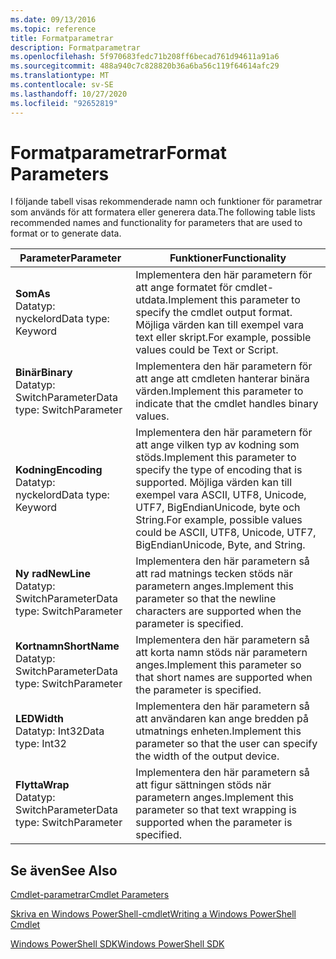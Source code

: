```yaml
---
ms.date: 09/13/2016
ms.topic: reference
title: Formatparametrar
description: Formatparametrar
ms.openlocfilehash: 5f970683fedc71b208ff6becad761d94611a91a6
ms.sourcegitcommit: 488a940c7c828820b36a6ba56c119f64614afc29
ms.translationtype: MT
ms.contentlocale: sv-SE
ms.lasthandoff: 10/27/2020
ms.locfileid: "92652819"
---
```

# <a name="format-parameters"></a><span data-ttu-id="df6e6-103">Formatparametrar</span><span class="sxs-lookup"><span data-stu-id="df6e6-103">Format Parameters</span></span>

<span data-ttu-id="df6e6-104">I följande tabell visas rekommenderade namn och funktioner för parametrar som används för att formatera eller generera data.</span><span class="sxs-lookup"><span data-stu-id="df6e6-104">The following table lists recommended names and functionality for parameters that are used to format or to generate data.</span></span>

|<span data-ttu-id="df6e6-105">Parameter</span><span class="sxs-lookup"><span data-stu-id="df6e6-105">Parameter</span></span>|<span data-ttu-id="df6e6-106">Funktioner</span><span class="sxs-lookup"><span data-stu-id="df6e6-106">Functionality</span></span>|
|---|---|
|<span data-ttu-id="df6e6-107">**Som**</span><span class="sxs-lookup"><span data-stu-id="df6e6-107">**As**</span></span><br><span data-ttu-id="df6e6-108">Datatyp: nyckelord</span><span class="sxs-lookup"><span data-stu-id="df6e6-108">Data type: Keyword</span></span>|<span data-ttu-id="df6e6-109">Implementera den här parametern för att ange formatet för cmdlet-utdata.</span><span class="sxs-lookup"><span data-stu-id="df6e6-109">Implement this parameter to specify the cmdlet output format.</span></span> <span data-ttu-id="df6e6-110">Möjliga värden kan till exempel vara text eller skript.</span><span class="sxs-lookup"><span data-stu-id="df6e6-110">For example, possible values could be Text or Script.</span></span>|
|<span data-ttu-id="df6e6-111">**Binär**</span><span class="sxs-lookup"><span data-stu-id="df6e6-111">**Binary**</span></span><br><span data-ttu-id="df6e6-112">Datatyp: SwitchParameter</span><span class="sxs-lookup"><span data-stu-id="df6e6-112">Data type: SwitchParameter</span></span>|<span data-ttu-id="df6e6-113">Implementera den här parametern för att ange att cmdleten hanterar binära värden.</span><span class="sxs-lookup"><span data-stu-id="df6e6-113">Implement this parameter to indicate that the cmdlet handles binary values.</span></span>|
|<span data-ttu-id="df6e6-114">**Kodning**</span><span class="sxs-lookup"><span data-stu-id="df6e6-114">**Encoding**</span></span><br><span data-ttu-id="df6e6-115">Datatyp: nyckelord</span><span class="sxs-lookup"><span data-stu-id="df6e6-115">Data type: Keyword</span></span>|<span data-ttu-id="df6e6-116">Implementera den här parametern för att ange vilken typ av kodning som stöds.</span><span class="sxs-lookup"><span data-stu-id="df6e6-116">Implement this parameter to specify the type of encoding that is supported.</span></span> <span data-ttu-id="df6e6-117">Möjliga värden kan till exempel vara ASCII, UTF8, Unicode, UTF7, BigEndianUnicode, byte och String.</span><span class="sxs-lookup"><span data-stu-id="df6e6-117">For example, possible values could be ASCII, UTF8, Unicode, UTF7, BigEndianUnicode, Byte, and String.</span></span>|
|<span data-ttu-id="df6e6-118">**Ny rad**</span><span class="sxs-lookup"><span data-stu-id="df6e6-118">**NewLine**</span></span><br><span data-ttu-id="df6e6-119">Datatyp: SwitchParameter</span><span class="sxs-lookup"><span data-stu-id="df6e6-119">Data type: SwitchParameter</span></span>|<span data-ttu-id="df6e6-120">Implementera den här parametern så att rad matnings tecken stöds när parametern anges.</span><span class="sxs-lookup"><span data-stu-id="df6e6-120">Implement this parameter so that the newline characters are supported when the parameter is specified.</span></span>|
|<span data-ttu-id="df6e6-121">**Kortnamn**</span><span class="sxs-lookup"><span data-stu-id="df6e6-121">**ShortName**</span></span><br><span data-ttu-id="df6e6-122">Datatyp: SwitchParameter</span><span class="sxs-lookup"><span data-stu-id="df6e6-122">Data type: SwitchParameter</span></span>|<span data-ttu-id="df6e6-123">Implementera den här parametern så att korta namn stöds när parametern anges.</span><span class="sxs-lookup"><span data-stu-id="df6e6-123">Implement this parameter so that short names are supported when the parameter is specified.</span></span>|
|<span data-ttu-id="df6e6-124">**LED**</span><span class="sxs-lookup"><span data-stu-id="df6e6-124">**Width**</span></span><br><span data-ttu-id="df6e6-125">Datatyp: Int32</span><span class="sxs-lookup"><span data-stu-id="df6e6-125">Data type: Int32</span></span>|<span data-ttu-id="df6e6-126">Implementera den här parametern så att användaren kan ange bredden på utmatnings enheten.</span><span class="sxs-lookup"><span data-stu-id="df6e6-126">Implement this parameter so that the user can specify the width of the output device.</span></span>|
|<span data-ttu-id="df6e6-127">**Flytta**</span><span class="sxs-lookup"><span data-stu-id="df6e6-127">**Wrap**</span></span><br><span data-ttu-id="df6e6-128">Datatyp: SwitchParameter</span><span class="sxs-lookup"><span data-stu-id="df6e6-128">Data type: SwitchParameter</span></span>|<span data-ttu-id="df6e6-129">Implementera den här parametern så att figur sättningen stöds när parametern anges.</span><span class="sxs-lookup"><span data-stu-id="df6e6-129">Implement this parameter so that text wrapping is supported when the parameter is specified.</span></span>|
## <a name="see-also"></a><span data-ttu-id="df6e6-130">Se även</span><span class="sxs-lookup"><span data-stu-id="df6e6-130">See Also</span></span>

[<span data-ttu-id="df6e6-131">Cmdlet-parametrar</span><span class="sxs-lookup"><span data-stu-id="df6e6-131">Cmdlet Parameters</span></span>](./cmdlet-parameters.md)

[<span data-ttu-id="df6e6-132">Skriva en Windows PowerShell-cmdlet</span><span class="sxs-lookup"><span data-stu-id="df6e6-132">Writing a Windows PowerShell Cmdlet</span></span>](./writing-a-windows-powershell-cmdlet.md)

[<span data-ttu-id="df6e6-133">Windows PowerShell SDK</span><span class="sxs-lookup"><span data-stu-id="df6e6-133">Windows PowerShell SDK</span></span>](../windows-powershell-reference.md)
